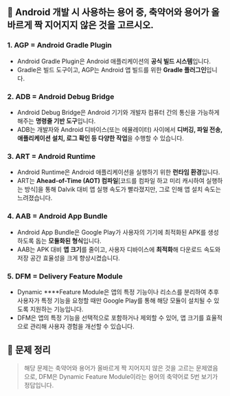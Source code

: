 ## 📑 Android 개발 시 사용하는 용어 중, 축약어와 용어가 올바르게 짝 지어지지 않은 것을 고르시오.

### 1. AGP = Android Gradle Plugin

- Android Gradle Plugin은 Android 애플리케이션의 **공식 빌드 시스템**입니다.
- Gradle은 빌드 도구이고, AGP는 Android 앱 빌드를 위한 **Gradle 플러그인**입니다.

### 2. ADB = Android Debug Bridge

- Android Debug Bridge은 Android 기기와 개발자 컴퓨터 간의 통신을 가능하게 해주는 **명령줄 기반 도구**입니다.
- ADB는 개발자와 Android 디바이스(또는 에뮬레이터) 사이에서 **디버깅, 파일 전송, 애플리케이션 설치, 로그 확인 등 다양한 작업**을 수행할 수 있습니다.

### 3. ART = Android Runtime

- Android Runtime은 Android 애플리케이션을 실행하기 위한 **런타임 환경**입니다.
- ART는 **Ahead-of-Time (AOT) 컴파일**[코드를 컴파일 하고 미리 캐시하여 실행하는 방식]을 통해 Dalvik 대비 앱 실행 속도가 빨라졌지만, 그로 인해 앱 설치 속도는 느려졌습니다.

### 4. AAB = Android App Bundle

- Android App Bundle은 Google Play가 사용자의 기기에 최적화된 APK를 생성하도록 돕는 **모듈화된 형식**입니다.
- AAB는 APK 대비 **앱 크기**를 줄이고, 사용자 디바이스에 **최적화**해 다운로드 속도와 저장 공간 효율성을 크게 향상시켰습니다.

### 5. DFM = Delivery Feature Module

- Dynamic ****Feature Module은 앱의 특정 기능이나 리소스를 분리하여 추후 사용자가 특정 기능을 요청할 때만 Google Play를 통해 해당 모듈이 설치될 수 있도록 지원하는 기능입니다.
- DFM은 앱의 특정 기능을 선택적으로 포함하거나 제외할 수 있어, 앱 크기를 효율적으로 관리해 사용자 경험을 개선할 수 있습니다.

## 📢 문제 정리

> 해당 문제는 축약어와 용어가 올바르게 짝 지어지지 않은 것을 고르는 문제였음으로, DFM은 Dynamic Feature Module이라는 용어의 축약어로 5번 보기가 정답입니다.
